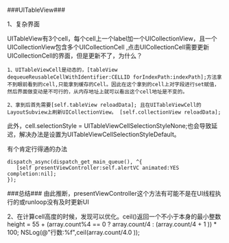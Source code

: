 ###UITableView###

1、复杂界面

UITableView有3个cell，每个cell上一个label加一个UICollectionView，且一个UICollectionView包含多个UICollectionCell
,点击UICollectionCell需要更新UICollectionCell的界面，但是更新不了，为什么？

    1、UITableViewCell是动态的，[tableView dequeueReusableCellWithIdentifier:CELLID forIndexPath:indexPath];方法拿不到眼前看到的cell,只能拿到缓存的Cell。因此在这个拿到的cell上对字段进行set赋值，然后界面做变动是不可行的，从内存地址上就可以看出这个cell地址是不变的。

    2、拿到后首先需要[self.tableView reloadData]; 且在UITableViewCell的LayoutSubview上刷新UICollectionView。 [self.collectionView reloadData];


此外，cell.selectionStyle = UITableViewCellSelectionStyleNone;也会导致延迟，解决办法是设置为UITableViewCellSelectionStyleDefault。

有个肯定行得通的办法


```
dispatch_async(dispatch_get_main_queue(), ^{
   [self presentViewController:self.alertVC animated:YES completion:nil];
});

```


###总结###
由此推断，presentViewController这个方法有可能不是在UI线程执行的或runloop没有及时更新UI




2、在计算cell高度的时候，发现可以优化。ceil()返回一个不小于本身的最小整数
height = 55 + (array.count%4 == 0 ? array.count/4 : (array.count/4 + 1 )) * 100;
NSLog(@"行数:%f",ceil(array.count/4.0 ));
